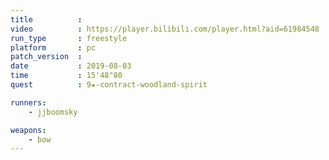 ```yaml
---
title          :
video          : https://player.bilibili.com/player.html?aid=61984548
run_type       : freestyle
platform       : pc
patch_version  :
date           : 2019-08-03
time           : 15'48"80
quest          : 9★-contract-woodland-spirit

runners:
    - jjboomsky

weapons:
    - bow
---
```


